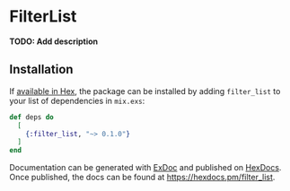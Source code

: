# FilterList

**TODO: Add description**

## Installation

If [available in Hex](https://hex.pm/docs/publish), the package can be installed
by adding `filter_list` to your list of dependencies in `mix.exs`:

```elixir
def deps do
  [
    {:filter_list, "~> 0.1.0"}
  ]
end
```

Documentation can be generated with [ExDoc](https://github.com/elixir-lang/ex_doc)
and published on [HexDocs](https://hexdocs.pm). Once published, the docs can
be found at <https://hexdocs.pm/filter_list>.

